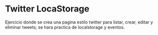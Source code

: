 # Twitter LocaStorage

Ejercicio donde se crea una pagina estilo twitter para listar, crear, editar y eliminar tweets; se hara practica de localstorage y eventos.
